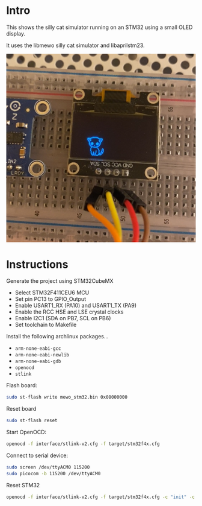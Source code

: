 
# Intro

This shows the silly cat simulator running on an STM32 using a
small OLED display.

It uses the libmewo silly cat simulator and libaprilstm23.

![](mewo1.png)

# Instructions

Generate the project using STM32CubeMX
- Select STM32F411CEU6 MCU
- Set pin PC13 to GPIO_Output
- Enable USART1_RX (PA10) and USART1_TX (PA9)
- Enable the RCC HSE and LSE crystal clocks
- Enable I2C1 (SDA on PB7, SCL on PB6)
- Set toolchain to Makefile

Install the following archlinux packages...
- `arm-none-eabi-gcc`
- `arm-none-eabi-newlib`
- `arm-none-eabi-gdb`
- `openocd`
- `stlink`


Flash board:
```sh
sudo st-flash write mewo_stm32.bin 0x08000000
```

Reset board
```sh
sudo st-flash reset
```


Start OpenOCD:
```sh
openocd -f interface/stlink-v2.cfg -f target/stm32f4x.cfg
```


Connect to serial device:
```sh
sudo screen /dev/ttyACM0 115200
sudo picocom -b 115200 /dev/ttyACM0 
```


Reset STM32
```sh
openocd -f interface/stlink-v2.cfg -f target/stm32f4x.cfg -c "init" -c "halt" -c "stm32f4x unlock 0" -c "reset halt" -c "exit"
```

